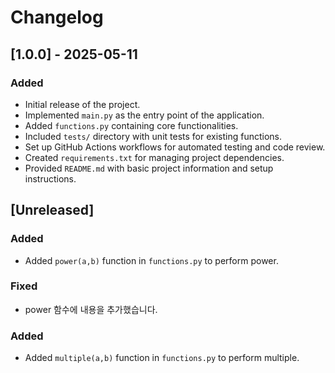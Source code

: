 # Changelog

## [1.0.0] - 2025-05-11

### Added

- Initial release of the project.
- Implemented `main.py` as the entry point of the application.
- Added `functions.py` containing core functionalities.
- Included `tests/` directory with unit tests for existing functions.
- Set up GitHub Actions workflows for automated testing and code review.
- Created `requirements.txt` for managing project dependencies.
- Provided `README.md` with basic project information and setup instructions.
## [Unreleased]
### Added
- Added `power(a,b)` function in `functions.py` to perform power.
### Fixed
- power 함수에 내용을 추가했습니다. 
### Added
- Added `multiple(a,b)` function in `functions.py` to perform multiple.